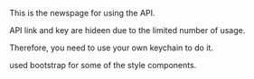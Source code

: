 This is the newspage for using the API.

API link and key are hideen due to the limited number of usage.

Therefore, you need to use your own keychain to do it.

used bootstrap for some of the style components. 
